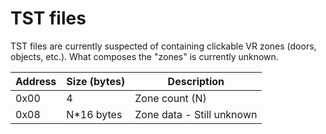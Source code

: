 # TST files

TST files are currently suspected of containing clickable VR zones (doors, objects, etc.). What composes the "zones" is currently unknown.

| Address | Size (bytes) | Description               |
| ------- | ------------ | ------------------------- |
| 0x00    | 4            | Zone count (N)            |
| 0x08    | N\*16 bytes  | Zone data - Still unknown |
